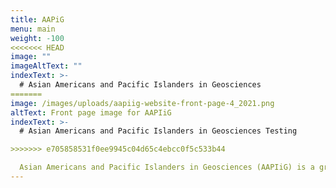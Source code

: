 ```yaml
---
title: AAPiG
menu: main
weight: -100
<<<<<<< HEAD
image: ""
imageAltText: ""
indexText: >-
  # Asian Americans and Pacific Islanders in Geosciences
=======
image: /images/uploads/aapiig-website-front-page-4_2021.png
altText: Front page image for AAPIiG
indexText: >-
  # Asian Americans and Pacific Islanders in Geosciences Testing

>>>>>>> e705858531f0ee9945c04d65c4ebcc0f5c533b44

  Asian Americans and Pacific Islanders in Geosciences (AAPIiG) is a grassroots, member-driven organization committed to building a community that supports AAPIs within geosciences.
---
```


